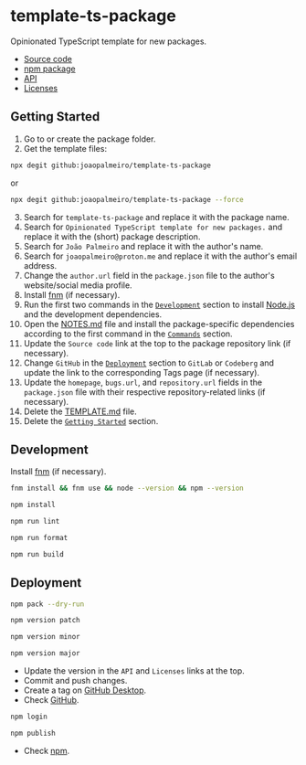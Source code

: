 # template-ts-package

Opinionated TypeScript template for new packages.

- [Source code](https://github.com/joaopalmeiro/template-ts-package)
- [npm package](https://www.npmjs.com/package/template-ts-package)
- [API](https://paka.dev/npm/template-ts-package@0.0.0/api)
- [Licenses](https://licenses.dev/npm/template-ts-package/0.0.0)

## Getting Started

1. Go to or create the package folder.
2. Get the template files:

```bash
npx degit github:joaopalmeiro/template-ts-package
```

or

```bash
npx degit github:joaopalmeiro/template-ts-package --force
```

3. Search for `template-ts-package` and replace it with the package name.
4. Search for `Opinionated TypeScript template for new packages.` and replace it with the (short) package description.
5. Search for `João Palmeiro` and replace it with the author's name.
6. Search for `joaopalmeiro@proton.me` and replace it with the author's email address.
7. Change the `author.url` field in the `package.json` file to the author's website/social media profile.
8. Install [fnm](https://github.com/Schniz/fnm) (if necessary).
9. Run the first two commands in the [`Development`](#development) section to install [Node.js](https://nodejs.org/en) and the development dependencies.
10. Open the [NOTES.md](NOTES.md) file and install the package-specific dependencies according to the first command in the [`Commands`](NOTES.md#commands) section.
11. Update the `Source code` link at the top to the package repository link (if necessary).
12. Change `GitHub` in the [`Deployment`](#deployment) section to `GitLab` or `Codeberg` and update the link to the corresponding Tags page (if necessary).
13. Update the `homepage`, `bugs.url`, and `repository.url` fields in the `package.json` file with their respective repository-related links (if necessary).
14. Delete the [TEMPLATE.md](TEMPLATE.md) file.
15. Delete the [`Getting Started`](#getting-started) section.

## Development

Install [fnm](https://github.com/Schniz/fnm) (if necessary).

```bash
fnm install && fnm use && node --version && npm --version
```

```bash
npm install
```

```bash
npm run lint
```

```bash
npm run format
```

```bash
npm run build
```

## Deployment

```bash
npm pack --dry-run
```

```bash
npm version patch
```

```bash
npm version minor
```

```bash
npm version major
```

- Update the version in the `API` and `Licenses` links at the top.
- Commit and push changes.
- Create a tag on [GitHub Desktop](https://github.blog/2020-05-12-create-and-push-tags-in-the-latest-github-desktop-2-5-release/).
- Check [GitHub](https://github.com/joaopalmeiro/template-ts-package/tags).

```bash
npm login
```

```bash
npm publish
```

- Check [npm](https://www.npmjs.com/package/template-ts-package).
